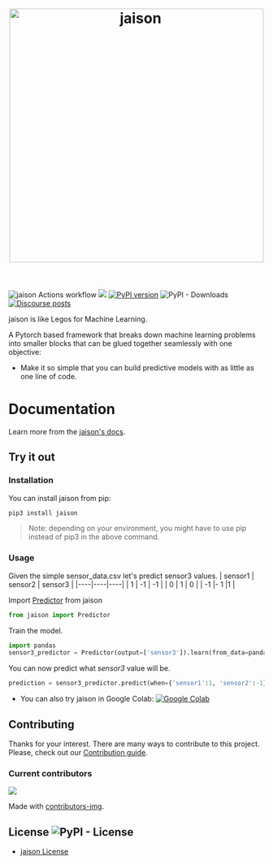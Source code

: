 <h1 align="center">
	<img width="500" src="https://github.com/mindsdb/mindsdb-docs/blob/master/mindsdb-docs/docs/assets/MindsDBjaison@3x.png" alt="jaison">
	<br>
	<br>
</h1>

![jaison Actions workflow](https://github.com/mindsdb/jaison/workflows/jaison%20Actions%20workflow/badge.svg)
![](https://img.shields.io/badge/python-3.6%20|%203.7|%203.8-brightgreen.svg)
[![PyPI version](https://badge.fury.io/py/jaison.svg)](https://badge.fury.io/py/jaison)
![PyPI - Downloads](https://img.shields.io/pypi/dm/jaison)
[![Discourse posts](https://img.shields.io/discourse/posts?server=https%3A%2F%2Fcommunity.mindsdb.com%2F)](https://community.mindsdb.com/)

jaison is like Legos for Machine Learning. 

A Pytorch based framework that breaks down machine learning problems into smaller blocks that can be glued together seamlessly with one objective:

- Make it so simple that you can build predictive models with as little as one line of code.


# Documentation
Learn more from the [jaison's docs](https://docs.mindsdb.com/jaison/info/).  

## Try it out

### Installation
You can install jaison from pip:

```python
pip3 install jaison
```
>Note: depending on your environment, you might have to use pip instead of pip3 in the above command.

### Usage
Given the simple sensor_data.csv let's predict sensor3 values.
| sensor1  | sensor2 | sensor3 |
|----|----|----|
|  1 | -1 | -1 |
| 0  | 1  | 0  |
| -1  |- 1  |1  |

Import [Predictor](https://mindsdb.github.io/jaison/API/) from jaison
```python
from jaison import Predictor
```

Train the model.
```python
import pandas
sensor3_predictor = Predictor(output=['sensor3']).learn(from_data=pandas.read_csv('sensor_data.csv'))
```
You can now predict what *sensor3* value will be.

```python
prediction = sensor3_predictor.predict(when={'sensor1':1, 'sensor2':-1})
```

* You can also try jaison in Google Colab: [![Google Colab](https://colab.research.google.com/assets/colab-badge.svg "jaison")](https://colab.research.google.com/drive/10W43sur_uj28ROiGuAIF9X46_Xrx1e7K)

## Contributing

Thanks for your interest. There are many ways to contribute to this project. Please, check out our [Contribution guide](https://github.com/mindsdb/jaison/blob/master/CONTRIBUTING.md).

### Current contributors 

<a href="https://github.com/mindsdb/jaison/graphs/contributors">
  <img src="https://contributors-img.web.app/image?repo=mindsdb/jaison" />
</a>

Made with [contributors-img](https://contributors-img.web.app).

## License ![PyPI - License](https://img.shields.io/pypi/l/jaison)

* [jaison License](https://github.com/mindsdb/jaison/blob/master/LICENSE)

